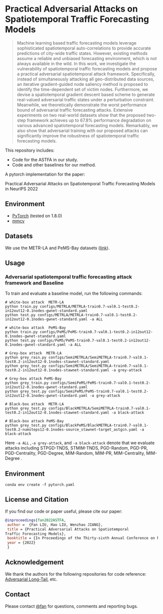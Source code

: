 # Practical Adversarial Attacks on Spatiotemporal Traffic Forecasting Models



> Machine learning based traffic forecasting models leverage sophisticated spatiotemporal auto-correlations to provide accurate predictions of city-wide traffic states. 
However, existing methods assume a reliable and unbiased forecasting environment, which is not always available in the wild.
In this work, we investigate the vulnerability of spatiotemporal traffic forecasting models and propose a practical adversarial spatiotemporal attack framework.
Specifically, instead of simultaneously attacking all geo-distributed data sources, an iterative gradient-guided node saliency method is proposed to identify the time-dependent set of victim nodes.
Furthermore, we devise a spatiotemporal gradient descent based scheme to generate real-valued adversarial traffic states under a perturbation constraint.
Meanwhile, we theoretically demonstrate the worst performance bound of adversarial traffic forecasting attacks.
Extensive experiments on two real-world datasets show that the proposed two-step framework achieves up to 67.8% performance degradation on various advanced spatiotemporal forecasting models.
Remarkably, we also show that adversarial training with our proposed attacks can significantly improve the robustness of spatiotemporal traffic forecasting models.

This repository includes:
- Code for the ASTFA in our study.
- Code and other baselines for our method.

A pytorch implementation for the paper:

Practical Adversarial Attacks on Spatiotemporal
Traffic Forecasting Models in NeurIPS 2022

## Environment 
* [PyTorch](https://pytorch.org/) (tested on 1.8.0)
* [mmcv](https://github.com/open-mmlab/mmcv)


## Datasets
We use the METR-LA and PeMS-Bay datasets ([link](https://drive.google.com/drive/folders/10FOTa6HXPqX8Pf5WRoRwcFnW9BrNZEIX)). 

## Usage
### Adversarial spatiotemporal traffic forecasting attack framework and Baseline
To train and evaluate a baseline model, run the following commands:
```
# white-box attack  METR-LA
python train.py configs/METRLA/METRLA-train0.7-val0.1-test0.2-in12out12-0.1nodes-gwnet-standard.yaml
python test.py configs/METRLA/METRLA-train0.7-val0.1-test0.2-in12out12-0.1nodes-gwnet-standard.yaml -a ALL

# white-box attack  PeMS-Bay
python train.py configs/PeMS/PeMS-train0.7-val0.1-test0.2-in12out12-0.1nodes-gwnet-standard.yaml
python test.py configs/PeMS/PeMS-train0.7-val0.1-test0.2-in12out12-0.1nodes-gwnet-standard.yaml -a ALL

# Grey-box attack  METR-LA
python grey_rain.py configs/SemiMETRLA/SemiMETRLA-train0.7-val0.1-test0.2-in12out12-0.1nodes-stawnet-standard.yaml
python grey_test.py configs/SemiMETRLA/SemiMETRLA-train0.7-val0.1-test0.2-in12out12-0.1nodes-stawnet-standard.yaml -a grey-attack

# Grey-box attack PeMS-Bay
python grey_train.py configs/SemiPeMS/PeMS-train0.7-val0.1-test0.2-in12out12-0.1nodes-gwnet-standard.yaml
python grey_test.py configs/SemiPeMS/PeMS-train0.7-val0.1-test0.2-in12out12-0.1nodes-gwnet-standard.yaml -a grey-attack

# Black-box attack  METR-LA
python grey_test.py configs/BlackMETRLA/SemiMETRLA-train0.7-val0.1-test0.2-in12out12-0.1nodes-stawnet-standard.yaml -a black-attack

# Black-box attack PeMS-Bay
python grey_test.py configs/BlackPeMS/BlackMETRLA-train0.7-val0.1-test0.2-numsteps12-0.1nodes-source_stawnet-target_astgcn.yaml -a black-attack

```
Here `-a ALL` ,`-a grey-attack`, and `-a black-attack` denote that we evaluate attacks including STPGD-TNDS, STMIM-TNDS, PGD-Random, PGD-PR, PGD-Centrality, PGD-Degree, MIM-Random, MIM-PR, MIM-Centrality, MIM-Degree .

## Environment
```
conda env create -f pytorch.yaml
```
## License and Citation
If you find our code or paper useful, please cite our paper:
```bibtex
@inproceedings{fan2022ASTFA,
 author =  {Fan LIU, Hao LIU, Wenzhao JIANG},
 title = {Practical Adversarial Attacks on Spatiotemporal
Traffic Forecasting Models},
 booktitle = {In Proceedings of the Thirty-sixth Annual Conference on Neural Information Processing Systems (NeurIPS)},
 year = {2022}
 }
```
## Acknowledgement
We thank the authors for the following repositories for code reference:
[Adversarial Long-Tail](https://github.com/wutong16/Adversarial_Long-Tail), etc.

## Contact
Please contact [@fan](https://github.com/luckyfan-cs) for questions, comments and reporting bugs.
